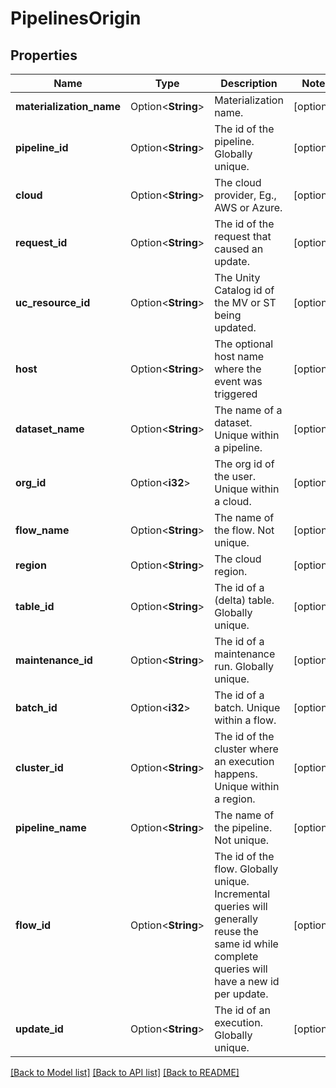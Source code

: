 # PipelinesOrigin

## Properties

Name | Type | Description | Notes
------------ | ------------- | ------------- | -------------
**materialization_name** | Option<**String**> | Materialization name. | [optional]
**pipeline_id** | Option<**String**> | The id of the pipeline. Globally unique. | [optional]
**cloud** | Option<**String**> | The cloud provider, Eg., AWS or Azure. | [optional]
**request_id** | Option<**String**> | The id of the request that caused an update. | [optional]
**uc_resource_id** | Option<**String**> | The Unity Catalog id of the MV or ST being updated. | [optional]
**host** | Option<**String**> | The optional host name where the event was triggered | [optional]
**dataset_name** | Option<**String**> | The name of a dataset. Unique within a pipeline. | [optional]
**org_id** | Option<**i32**> | The org id of the user. Unique within a cloud. | [optional]
**flow_name** | Option<**String**> | The name of the flow. Not unique. | [optional]
**region** | Option<**String**> | The cloud region. | [optional]
**table_id** | Option<**String**> | The id of a (delta) table. Globally unique. | [optional]
**maintenance_id** | Option<**String**> | The id of a maintenance run. Globally unique. | [optional]
**batch_id** | Option<**i32**> | The id of a batch. Unique within a flow. | [optional]
**cluster_id** | Option<**String**> | The id of the cluster where an execution happens. Unique within a region. | [optional]
**pipeline_name** | Option<**String**> | The name of the pipeline. Not unique. | [optional]
**flow_id** | Option<**String**> | The id of the flow. Globally unique. Incremental queries will generally  reuse the same id while complete queries will have a new id per update.  | [optional]
**update_id** | Option<**String**> | The id of an execution. Globally unique. | [optional]

[[Back to Model list]](../README.md#documentation-for-models) [[Back to API list]](../README.md#documentation-for-api-endpoints) [[Back to README]](../README.md)


